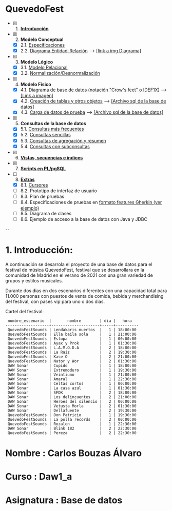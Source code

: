 # QuevedoFest

- [x] 1. [**Introducción**](#final)
- [x] 2. **Modelo Conceptual**
   - [x] 2.1. [Especificaciones](https://github.com/Bouzas1402/QuevedoFest/blob/main/QuevedoFest/DesarrolloIndice/Modelo%20conceptual.md)
   - [x] 2.2. [Diagrama Entidad-Relación](https://github.com/Bouzas1402/QuevedoFest/blob/main/QuevedoFest/DesarrolloIndice/Modelo%20conceptual.md) --> [[link a img Diagrama]](https://github.com/Bouzas1402/QuevedoFest/blob/main/QuevedoFest/img%20Diagrama%20entidad%20relacion/QuevedoFest.png)
- [x] 3. **Modelo Lógico**
   - [x] 3.1. [Modelo Relacional](https://github.com/Bouzas1402/QuevedoFest/blob/main/QuevedoFest/DesarrolloIndice/Modelo%20logico.md)
   - [x] 3.2. [Normalización/Desnormalización](https://github.com/Bouzas1402/QuevedoFest/blob/main/QuevedoFest/DesarrolloIndice/Modelo%20logico.md)
- [x] 4. **Modelo Físico**
   - [x] 4.1. [Diagrama de base de datos (notación "Crow's feet" o IDEF1X)](https://github.com/Bouzas1402/QuevedoFest/blob/main/QuevedoFest/DesarrolloIndice/Modelo%20f%C3%ADsico.md) -->  [[Link a imagen]](https://github.com/Bouzas1402/QuevedoFest/blob/main/QuevedoFest/img%20Diagrama%20Crow%C2%B4s%20feet/crow%C2%B4s%20feet.png)
   - [x] 4.2. [Creación de tablas y otros objetos](https://github.com/Bouzas1402/QuevedoFest/blob/main/QuevedoFest/DesarrolloIndice/Modelo%20f%C3%ADsico.md) -->  [[Archivo sql de la base de datos]](https://github.com/Bouzas1402/QuevedoFest/blob/main/QuevedoFest/Base%20de%20datos%2C%20archivo%20sql/QuevedoFest2.sql)
   - [x] 4.3. [Carga de datos de prueba](https://github.com/Bouzas1402/QuevedoFest/blob/main/QuevedoFest/DesarrolloIndice/Modelo%20f%C3%ADsico.md) -->  [[Archivo sql de la base de datos]](https://github.com/Bouzas1402/QuevedoFest/blob/main/QuevedoFest/Base%20de%20datos%2C%20archivo%20sql/QuevedoFest2.sql)
- [x] 5. **Consultas de la base de datos**
   - [x] 5.1. [Consultas más frecuentes](https://github.com/Bouzas1402/QuevedoFest/blob/main/QuevedoFest/DesarrolloIndice/Consultas%20de%20la%20base%20de%20datos.md)
   - [x] 5.2. [Consultas sencillas](https://github.com/Bouzas1402/QuevedoFest/blob/main/QuevedoFest/DesarrolloIndice/Consultas%20de%20la%20base%20de%20datos.md)
   - [x] 5.3. [Consultas de agregación y resumen](https://github.com/Bouzas1402/QuevedoFest/blob/main/QuevedoFest/DesarrolloIndice/Consultas%20de%20la%20base%20de%20datos.md)
   - [x] 5.4. [Consultas con subconsultas](https://github.com/Bouzas1402/QuevedoFest/blob/main/QuevedoFest/DesarrolloIndice/Consultas%20de%20la%20base%20de%20datos.md)
- [x] 6. [**Vistas, secuencias e índices**](https://github.com/Bouzas1402/QuevedoFest/blob/main/QuevedoFest/DesarrolloIndice/Vistas%2C%20secuencias%20e%20%C3%ADndices.md)
- [x] 7. [**Scripts en PL/pgSQL**](https://github.com/Bouzas1402/QuevedoFest/blob/main/QuevedoFest/DesarrolloIndice/Scripts%20en%20pgSQL.md)
- [ ] 8. [**Extras**](https://github.com/Bouzas1402/QuevedoFest/blob/main/QuevedoFest/DesarrolloIndice/Extras.md)
   - [x] 8.1. [Cursores](https://github.com/Bouzas1402/QuevedoFest/blob/main/QuevedoFest/DesarrolloIndice/Extras.md)
   - [ ] 8.2. Prototipo de interfaz de usuario
   - [ ] 8.3. Plan de pruebas
   - [ ] 8.4. Especificaciones de pruebas en [formato features Gherkin (ver ejemplo)](features/admin-carteles.feature) 
   - [ ] 8.5. Diagrama de clases
   - [ ] 8.6. Ejemplo de acceso a la base de datos con Java y JDBC

--

# 1. Introducción:

A continuación se desarrola el proyecto de una base de datos para el festival de música QuevedoFest, festival que se desarrollara en la comunidad de Madrid en el verano de 2021 con una gran variedad de grupos y estilos musicales. 

Durante dos dias en dos escenarios diferentes con una capacidad total para 11.000 personas con puestos de venta de comida, bebida y merchandising del festival, con pases vip para uno o dos dias.

Cartel del festival:
```
 nombre_escenario  |       nombre        | dia |   hora
-------------------+---------------------+-----+----------
 QuevedoFestSounds | Lendakaris muertos  |   1 | 18:00:00
 QuevedoFestSounds | Ella baila sola     |   1 | 21:00:00
 QuevedoFestSounds | Estopa              |   1 | 00:00:00
 QuevedoFestSounds | Ayax y Prok         |   1 | 01:30:00
 QuevedoFestSounds | L.A.M.O.D.A         |   2 | 18:00:00
 QuevedoFestSounds | La Raiz             |   2 | 19:30:00
 QuevedoFestSounds | Kase O              |   2 | 21:00:00
 QuevedoFestSounds | Nator y Wor         |   2 | 01:30:00
 DAW Sonar         | Cupido              |   1 | 18:00:00
 DAW Sonar         | Extremoduro         |   1 | 19:30:00
 DAW Sonar         | Veintiuno           |   1 | 21:00:00
 DAW Sonar         | Amaral              |   1 | 22:30:00
 DAW Sonar         | Celtas cortos       |   1 | 00:00:00
 DAW Sonar         | La casa azul        |   1 | 01:30:00
 DAW Sonar         | SFDK                |   2 | 18:00:00
 DAW Sonar         | Los delincuentes    |   2 | 21:00:00
 DAW Sonar         | Heroes del silencio |   2 | 00:00:00
 DAW Sonar         | Vetusta Morla       |   2 | 01:30:00
 DAW Sonar         | Dellafuente         |   2 | 19:30:00
 QuevedoFestSounds | Don Patricio        |   1 | 19:30:00
 QuevedoFestSounds | La polla records    |   2 | 00:00:00
 QuevedoFestSounds | Rozalen             |   1 | 22:30:00
 DAW Sonar         | Blink 182           |   2 | 22:30:00
 QuevedoFestSounds | Pereza              |   2 | 22:30:00
```
# Nombre : Carlos Bouzas Álvaro
# Curso : Daw1_a
# Asignatura : Base de datos
<a name="final"></a>
